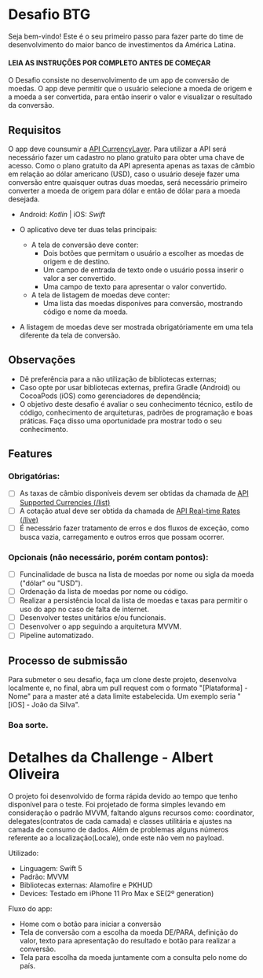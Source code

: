 # Desafio BTG

Seja bem-vindo! Este é o seu primeiro passo para fazer parte do time de desenvolvimento do maior banco de investimentos da América Latina.

#### LEIA AS INSTRUÇÕES POR COMPLETO ANTES DE COMEÇAR

O Desafio consiste no desenvolvimento de um app de conversão de moedas. O app deve permitir que o usuário selecione a moeda de origem e a moeda a ser convertida, para então inserir o valor e visualizar o resultado da conversão. 

## Requisitos

O app deve counsumir a [API CurrencyLayer](https://currencylayer.com/documentation). Para utilizar a API será necessário fazer um cadastro no plano gratuito para obter uma chave de acesso. Como o plano gratuito da API apresenta apenas as taxas de câmbio em relação ao dólar americano (USD), caso o usuário deseje fazer uma conversão entre quaisquer outras duas moedas, será necessário primeiro converter a moeda de origem para dólar e então de dólar para a moeda desejada.  

* Android: _Kotlin_ | iOS: _Swift_
* O aplicativo deve ter duas telas principais:
   * A tela de conversão deve conter:
      * Dois botões que permitam o usuário a escolher as moedas de origem e de destino.
      * Um campo de entrada de texto onde o usuário possa inserir o valor a ser convertido.
      * Uma campo de texto para apresentar o valor convertido.
   * A tela de listagem de moedas deve conter:
      * Uma lista das moedas disponíves para conversão, mostrando código e nome da moeda.
    
* A listagem de moedas deve ser mostrada obrigatóriamente em uma tela diferente da tela de conversão.

## Observações
* Dê preferência para a não utilização de bibliotecas externas;
* Caso opte por usar bibliotecas externas, prefira Gradle (Android) ou CocoaPods (iOS) como gerenciadores de dependência;
* O objetivo deste desafio é avaliar o seu conhecimento técnico, estilo de código, conhecimento de arquiteturas, padrões de programação e boas práticas. Faça disso uma oportunidade pra mostrar todo o seu conhecimento.

## Features
### Obrigatórias:
- [ ] As taxas de câmbio disponíveis devem ser obtidas da chamada de [API Supported Currencies (/list)](https://currencylayer.com/documentation)
- [ ] A cotação atual deve ser obtida da chamada de [API Real-time Rates (/live)](https://currencylayer.com/documentation)
- [ ] É necessário fazer tratamento de erros e dos fluxos de exceção, como busca vazia, carregamento e outros erros que possam ocorrer.

### Opcionais (não necessário, porém contam pontos):
- [ ] Funcinalidade de busca na lista de moedas por nome ou sigla da moeda ("dólar" ou "USD").
- [ ] Ordenação da lista de moedas por nome ou código.
- [ ] Realizar a persistência local da lista de moedas e taxas para permitir o uso do app no caso de falta de internet.
- [ ] Desenvolver testes unitários e/ou funcionais.
- [ ] Desenvolver o app seguindo a arquitetura MVVM.
- [ ] Pipeline automatizado.

## Processo de submissão
Para submeter o seu desafio, faça um clone deste projeto, desenvolva localmente e, no final, abra um pull request com o formato "[Plataforma] - Nome" para a master até a data limite estabelecida. Um exemplo seria "[iOS] - João da Silva".

### Boa sorte.


# Detalhes da Challenge - Albert Oliveira

O projeto foi desenvolvido de forma rápida devido ao tempo que tenho disponível para o teste. Foi projetado de forma simples levando em consideração o padrão MVVM, faltando alguns recursos como: coordinator, delegates(contratos de cada camada) e classes utilitária e ajustes na camada de consumo de dados. Além de problemas alguns números referente ao a localização(Locale), onde este não vem no payload.

Utilizado:

* Linguagem: Swift 5
* Padrão: MVVM
* Bibliotecas externas: Alamofire e PKHUD
* Devices: Testado em iPhone 11 Pro Max e SE(2º generation)

Fluxo do app:

* Home com o botão para iniciar a conversão
* Tela de conversão com a escolha da moeda DE/PARA, definição do valor, texto para apresentação do resultado e botão para realizar a conversão.
* Tela para escolha da moeda juntamente com a consulta pelo nome do país.

